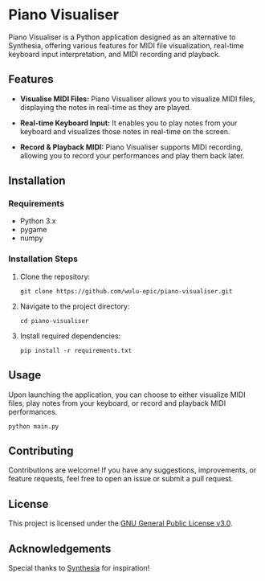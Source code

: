 # Piano Visualiser

Piano Visualiser is a Python application designed as an alternative to Synthesia, offering various features for MIDI file visualization, real-time keyboard input interpretation, and MIDI recording and playback.

## Features

- **Visualise MIDI Files:** Piano Visualiser allows you to visualize MIDI files, displaying the notes in real-time as they are played.
  
- **Real-time Keyboard Input:** It enables you to play notes from your keyboard and visualizes those notes in real-time on the screen.

- **Record & Playback MIDI:** Piano Visualiser supports MIDI recording, allowing you to record your performances and play them back later.

## Installation

### Requirements

- Python 3.x
- pygame
- numpy

### Installation Steps

1. Clone the repository:

   ```
   git clone https://github.com/wulu-epic/piano-visualiser.git
   ```

2. Navigate to the project directory:

   ```
   cd piano-visualiser
   ```

3. Install required dependencies:

   ```
   pip install -r requirements.txt
   ```

## Usage

Upon launching the application, you can choose to either visualize MIDI files, play notes from your keyboard, or record and playback MIDI performances.

```
python main.py
```

## Contributing

Contributions are welcome! If you have any suggestions, improvements, or feature requests, feel free to open an issue or submit a pull request.

## License

This project is licensed under the [GNU General Public License v3.0](LICENSE).

## Acknowledgements

Special thanks to [Synthesia](https://synthesiagame.com/) for inspiration!
